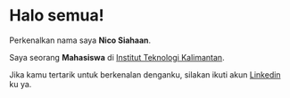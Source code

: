# Halo semua! 

Perkenalkan nama saya **Nico Siahaan**.

Saya seorang **Mahasiswa** di [Institut Teknologi Kalimantan](https://itk.ac.id/).

Jika kamu tertarik untuk berkenalan denganku, silakan ikuti akun [Linkedin](https://www.linkedin.com/in/nico-siahaan-550a04221/) ku ya.


